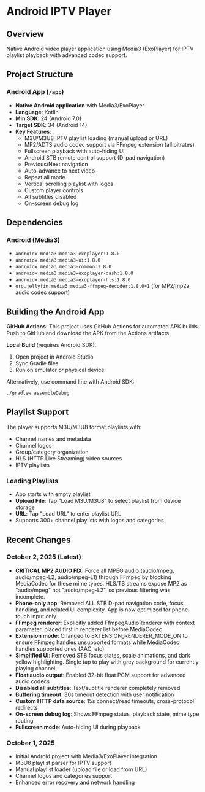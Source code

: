 # Android IPTV Player

## Overview
Native Android video player application using Media3 (ExoPlayer) for IPTV playlist playback with advanced codec support.

## Project Structure

### Android App (`/app`)
- **Native Android application** with Media3/ExoPlayer
- **Language**: Kotlin
- **Min SDK**: 24 (Android 7.0)
- **Target SDK**: 34 (Android 14)
- **Key Features**:
  - M3U/M3U8 IPTV playlist loading (manual upload or URL)
  - MP2/ADTS audio codec support via FFmpeg extension (all bitrates)
  - Fullscreen playback with auto-hiding UI
  - Android STB remote control support (D-pad navigation)
  - Previous/Next navigation
  - Auto-advance to next video
  - Repeat all mode
  - Vertical scrolling playlist with logos
  - Custom player controls
  - All subtitles disabled
  - On-screen debug log

## Dependencies

### Android (Media3)
- `androidx.media3:media3-exoplayer:1.8.0`
- `androidx.media3:media3-ui:1.8.0`
- `androidx.media3:media3-common:1.8.0`
- `androidx.media3:media3-exoplayer-dash:1.8.0`
- `androidx.media3:media3-exoplayer-hls:1.8.0`
- `org.jellyfin.media3:media3-ffmpeg-decoder:1.8.0+1` (for MP2/mp2a audio codec support)

## Building the Android App

**GitHub Actions**: This project uses GitHub Actions for automated APK builds. Push to GitHub and download the APK from the Actions artifacts.

**Local Build** (requires Android SDK):
1. Open project in Android Studio
2. Sync Gradle files
3. Run on emulator or physical device

Alternatively, use command line with Android SDK:
```bash
./gradlew assembleDebug
```

## Playlist Support

The player supports M3U/M3U8 format playlists with:
- Channel names and metadata
- Channel logos
- Group/category organization
- HLS (HTTP Live Streaming) video sources
- IPTV playlists

### Loading Playlists
- App starts with empty playlist
- **Upload File**: Tap "Load M3U/M3U8" to select playlist from device storage
- **URL**: Tap "Load URL" to enter playlist URL
- Supports 300+ channel playlists with logos and categories

## Recent Changes

### October 2, 2025 (Latest)
- **CRITICAL MP2 AUDIO FIX**: Force all MPEG audio (audio/mpeg, audio/mpeg-L2, audio/mpeg-L1) through FFmpeg by blocking MediaCodec for these mime types. HLS/TS streams expose MP2 as "audio/mpeg" not "audio/mpeg-L2", so previous filtering was incomplete.
- **Phone-only app**: Removed ALL STB D-pad navigation code, focus handling, and related UI complexity. App is now optimized for phone touch input only.
- **FFmpeg renderer**: Explicitly added FfmpegAudioRenderer with context parameter, placed first in renderer list before MediaCodec
- **Extension mode**: Changed to EXTENSION_RENDERER_MODE_ON to ensure FFmpeg handles unsupported formats while MediaCodec handles supported ones (AAC, etc)
- **Simplified UI**: Removed STB focus states, scale animations, and dark yellow highlighting. Single tap to play with grey background for currently playing channel.
- **Float audio output**: Enabled 32-bit float PCM support for advanced audio codecs
- **Disabled all subtitles**: Text/subtitle renderer completely removed
- **Buffering timeout**: 30s timeout detection with user notification
- **Custom HTTP data source**: 15s connect/read timeouts, cross-protocol redirects
- **On-screen debug log**: Shows FFmpeg status, playback state, mime type routing
- **Fullscreen mode**: Auto-hiding UI during playback

### October 1, 2025
- Initial Android project with Media3/ExoPlayer integration
- M3U8 playlist parser for IPTV support
- Manual playlist loader (upload file or load from URL)
- Channel logos and categories support
- Enhanced error recovery and network handling
